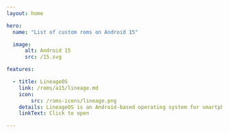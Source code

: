 ```yaml
---
layout: home

hero:
  name: "List of custom roms on Android 15"

  image:
      alt: Android 15
      src: /15.svg

features:

  - title: LineageOS
    link: /roms/a15/lineage.md
    icon:
        src: /roms-icons/lineage.png
    details: LineageOS is an Android-based operating system for smartphones, tablet computers, and set-top boxes, with mostly free and open-source software.
    linkText: Click to open

---
```


